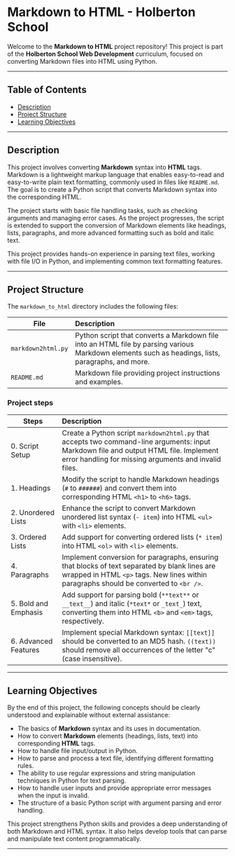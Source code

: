 # Markdown to HTML - Holberton School

Welcome to the **Markdown to HTML** project repository! This project is part of the **Holberton School Web Development** curriculum, focused on converting Markdown files into HTML using Python.

---

## Table of Contents

- [Description](#description)
- [Project Structure](#project-structure)
- [Learning Objectives](#learning-objectives)

---

## Description

This project involves converting **Markdown** syntax into **HTML** tags. Markdown is a lightweight markup language that enables easy-to-read and easy-to-write plain text formatting, commonly used in files like `README.md`. The goal is to create a Python script that converts Markdown syntax into the corresponding HTML.

The project starts with basic file handling tasks, such as checking arguments and managing error cases. As the project progresses, the script is extended to support the conversion of Markdown elements like headings, lists, paragraphs, and more advanced formatting such as bold and italic text.

This project provides hands-on experience in parsing text files, working with file I/O in Python, and implementing common text formatting features.

---

## Project Structure

The `markdown_to_html` directory includes the following files:

| File               | Description                                                                                                                                       |
| ------------------ | :------------------------------------------------------------------------------------------------------------------------------------------------ |
| `markdown2html.py` | Python script that converts a Markdown file into an HTML file by parsing various Markdown elements such as headings, lists, paragraphs, and more. |
| `README.md`        | Markdown file providing project instructions and examples.                                                                                        |

### Project steps

| Steps                | Description                                                  |
| -------------------- | :----------------------------------------------------------- |
| 0. Script Setup      | Create a Python script `markdown2html.py` that accepts two command-line arguments: input Markdown file and output HTML file. Implement error handling for missing arguments and invalid files. |
| 1. Headings          | Modify the script to handle Markdown headings (`#` to `######`) and convert them into corresponding HTML `<h1>` to `<h6>` tags. |
| 2. Unordered Lists   | Enhance the script to convert Markdown unordered list syntax (`- item`) into HTML `<ul>` with `<li>` elements. |
| 3. Ordered Lists     | Add support for converting ordered lists (`* item`) into HTML `<ol>` with `<li>` elements. |
| 4. Paragraphs        | Implement conversion for paragraphs, ensuring that blocks of text separated by blank lines are wrapped in HTML `<p>` tags. New lines within paragraphs should be converted to `<br />`. |
| 5. Bold and Emphasis | Add support for parsing bold (`**text**` or `__text__`) and italic (`*text*` or `_text_`) text, converting them into HTML `<b>` and `<em>` tags, respectively. |
| 6. Advanced Features | Implement special Markdown syntax:  `[[text]]` should be converted to an MD5 hash. `((text))` should remove all occurrences of the letter "c" (case insensitive). |

---

## Learning Objectives

By the end of this project, the following concepts should be clearly understood and explainable without external assistance:

- The basics of **Markdown** syntax and its uses in documentation.
- How to convert **Markdown** elements (headings, lists, text) into corresponding **HTML** tags.
- How to handle file input/output in Python.
- How to parse and process a text file, identifying different formatting rules.
- The ability to use regular expressions and string manipulation techniques in Python for text parsing.
- How to handle user inputs and provide appropriate error messages when the input is invalid.
- The structure of a basic Python script with argument parsing and error handling.

This project strengthens Python skills and provides a deep understanding of both Markdown and HTML syntax. It also helps develop tools that can parse and manipulate text content programmatically.

---
